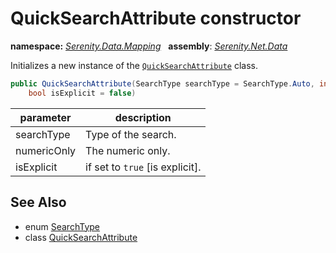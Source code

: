 # QuickSearchAttribute constructor
**namespace:** *[Serenity.Data.Mapping](../../README.md#serenity.data.mapping-namespace)*   **assembly**: *[Serenity.Net.Data](../../README.md)*

Initializes a new instance of the [`QuickSearchAttribute`](../QuickSearchAttribute.md) class.

```csharp
public QuickSearchAttribute(SearchType searchType = SearchType.Auto, int numericOnly = -1, 
    bool isExplicit = false)
```

| parameter | description |
| --- | --- |
| searchType | Type of the search. |
| numericOnly | The numeric only. |
| isExplicit | if set to `true` [is explicit]. |

## See Also

* enum [SearchType](../SearchType.md)
* class [QuickSearchAttribute](../QuickSearchAttribute.md)